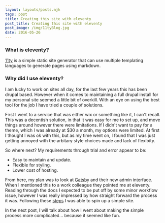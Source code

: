```yaml
---
layout: layouts/posts.njk
tags: post
title: Creating this site with eleventy
post_title: Creating this site with eleventy
post_image: /img/11tyBlog.jpg
date: 2016-05-26
---
```


### What is eleventy?
[11ty](https://www.11ty.dev/) is a simple static site generator that can use multiple templating languages to generate pages using markdown.

### Why did I use eleventy?
I am lucky to work on sites all day, for the last few years this has been drupal based. However when it comes to maintaining a full drupal install for my personal site seemed a little bit of overkill. With an eye on using the best tool for the job I have tried a couple of solutions.

First I went to a service that was either wix or something like it, I can't recall. This was a decentish solution, in that it was easy for me to set up, and move things around however there were limitations. If I didn't want to pay for a theme, which I was already at $30 a month, my options were limited. At first I thought I was ok with this, but as my time went on, I found that I was just getting annoyed with the arbitary style choices made and lack of flexibity.

So where next? My requirements through trial and error appear to be:
 - Easy to maintain and update.
 - Flexible for styling.
 - Lower cost of hosting.

From here, my plan was to look at [Gatsby](https://www.gatsbyjs.org/) and their new admin interface. When I mentioned this to a work colleague they pointed me at eleventy. Reading through the docs I expected to be put off by some minor workflow issue, however I was really impressed by how straight forward the process it was. Following these [steps](https://www.11ty.dev/docs/tutorials/) I was able to spin up a simple site.

In the next post, I will talk about how I went about making the simple process more complicated... because it seemed like fun.